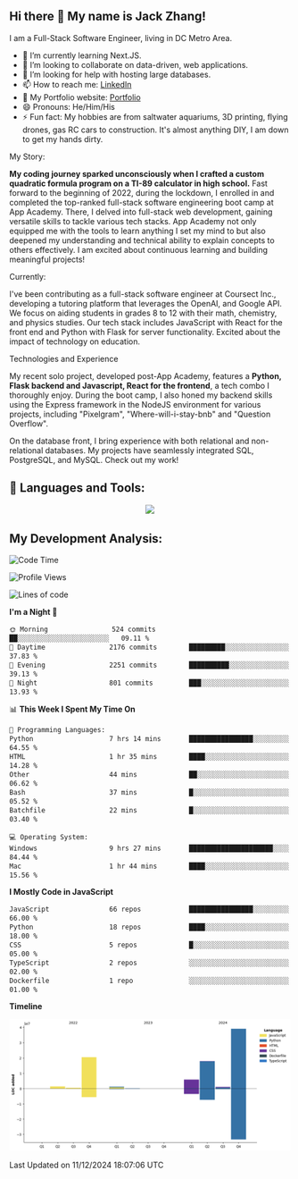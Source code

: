 
## Hi there 👋 My name is Jack Zhang!
I am a Full-Stack Software Engineer, living in DC Metro Area.

* 🌱 I’m currently learning Next.JS.
* 👯 I’m looking to collaborate on data-driven, web applications.
* 🤔 I’m looking for help with hosting large databases.
* 📫 How to reach me: [LinkedIn](https://www.linkedin.com/in/jack-zhang-1ba90929/)
* 🔭 My Portfolio website: [Portfolio](https://www.jackzhang.io)
* 😄 Pronouns: He/Him/His
* ⚡ Fun fact: My hobbies are from saltwater aquariums, 3D printing, flying drones, gas RC cars to construction. It's almost anything DIY, I am down to get my hands dirty.

My Story:

**My coding journey sparked unconsciously when I crafted a custom quadratic formula program on a TI-89 calculator in high school.** Fast forward to the beginning of 2022, during the lockdown, I enrolled in and completed the top-ranked full-stack software engineering boot camp at App Academy. There, I delved into full-stack web development, gaining versatile skills to tackle various tech stacks. App Academy not only equipped me with the tools to learn anything I set my mind to but also deepened my understanding and technical ability to explain concepts to others effectively. I am excited about continuous learning and building meaningful projects!

Currently:

I've been contributing as a full-stack software engineer at Coursect Inc., developing a tutoring platform that leverages the OpenAI, and Google API. We focus on aiding students in grades 8 to 12 with their math, chemistry, and physics studies. Our tech stack includes JavaScript with React for the front end and Python with Flask for server functionality. Excited about the impact of technology on education.

Technologies and Experience

My recent solo project, developed post-App Academy, features a **Python, Flask backend and Javascript, React for the frontend**, a tech combo I thoroughly enjoy. During the boot camp, I also honed my backend skills using the Express framework in the NodeJS environment for various projects, including "Pixelgram",  "Where-will-i-stay-bnb" and "Question Overflow".

On the database front, I bring experience with both relational and non-relational databases. My projects have seamlessly integrated SQL, PostgreSQL, and MySQL. Check out my work!


## 🧰 Languages and Tools:
<p align="center">
  <a href="https://skillicons.dev">
    <img src="https://skillicons.dev/icons?i=js,py,react,redux,html,css,flask,sequelize,express,npm,sqlite,postgres,github,postman,docker,nextjs,tailwind,gcp,ai" />
  </a>
</p>


## My Development Analysis:
<!--START_SECTION:waka-->
![Code Time](http://img.shields.io/badge/Code%20Time-1%2C146%20hrs%2051%20mins-blue)

![Profile Views](http://img.shields.io/badge/Profile%20Views-10-blue)

![Lines of code](https://img.shields.io/badge/From%20Hello%20World%20I%27ve%20Written-87.4%20million%20lines%20of%20code-blue)

**I'm a Night 🦉** 

```text
🌞 Morning                524 commits         ██░░░░░░░░░░░░░░░░░░░░░░░   09.11 % 
🌆 Daytime                2176 commits        █████████░░░░░░░░░░░░░░░░   37.83 % 
🌃 Evening                2251 commits        ██████████░░░░░░░░░░░░░░░   39.13 % 
🌙 Night                  801 commits         ███░░░░░░░░░░░░░░░░░░░░░░   13.93 % 
```


📊 **This Week I Spent My Time On** 

```text
💬 Programming Languages: 
Python                   7 hrs 14 mins       ████████████████░░░░░░░░░   64.55 % 
HTML                     1 hr 35 mins        ████░░░░░░░░░░░░░░░░░░░░░   14.28 % 
Other                    44 mins             ██░░░░░░░░░░░░░░░░░░░░░░░   06.62 % 
Bash                     37 mins             █░░░░░░░░░░░░░░░░░░░░░░░░   05.52 % 
Batchfile                22 mins             █░░░░░░░░░░░░░░░░░░░░░░░░   03.40 % 

💻 Operating System: 
Windows                  9 hrs 27 mins       █████████████████████░░░░   84.44 % 
Mac                      1 hr 44 mins        ████░░░░░░░░░░░░░░░░░░░░░   15.56 % 
```

**I Mostly Code in JavaScript** 

```text
JavaScript               66 repos            ████████████████░░░░░░░░░   66.00 % 
Python                   18 repos            ████░░░░░░░░░░░░░░░░░░░░░   18.00 % 
CSS                      5 repos             █░░░░░░░░░░░░░░░░░░░░░░░░   05.00 % 
TypeScript               2 repos             ░░░░░░░░░░░░░░░░░░░░░░░░░   02.00 % 
Dockerfile               1 repo              ░░░░░░░░░░░░░░░░░░░░░░░░░   01.00 % 
```



**Timeline**

![Lines of Code chart](https://raw.githubusercontent.com/jzhang319/jzhang319/master/assets/bar_graph.png)


 Last Updated on 11/12/2024 18:07:06 UTC
<!--END_SECTION:waka-->
